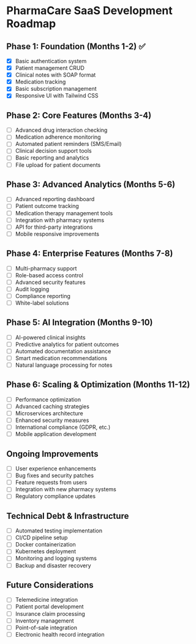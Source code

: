# PharmaCare SaaS Development Roadmap

## Phase 1: Foundation (Months 1-2) ✅

- [x] Basic authentication system
- [x] Patient management CRUD
- [x] Clinical notes with SOAP format
- [x] Medication tracking
- [x] Basic subscription management
- [x] Responsive UI with Tailwind CSS

## Phase 2: Core Features (Months 3-4)

- [ ] Advanced drug interaction checking
- [ ] Medication adherence monitoring
- [ ] Automated patient reminders (SMS/Email)
- [ ] Clinical decision support tools
- [ ] Basic reporting and analytics
- [ ] File upload for patient documents

## Phase 3: Advanced Analytics (Months 5-6)

- [ ] Advanced reporting dashboard
- [ ] Patient outcome tracking
- [ ] Medication therapy management tools
- [ ] Integration with pharmacy systems
- [ ] API for third-party integrations
- [ ] Mobile responsive improvements

## Phase 4: Enterprise Features (Months 7-8)

- [ ] Multi-pharmacy support
- [ ] Role-based access control
- [ ] Advanced security features
- [ ] Audit logging
- [ ] Compliance reporting
- [ ] White-label solutions

## Phase 5: AI Integration (Months 9-10)

- [ ] AI-powered clinical insights
- [ ] Predictive analytics for patient outcomes
- [ ] Automated documentation assistance
- [ ] Smart medication recommendations
- [ ] Natural language processing for notes

## Phase 6: Scaling & Optimization (Months 11-12)

- [ ] Performance optimization
- [ ] Advanced caching strategies
- [ ] Microservices architecture
- [ ] Enhanced security measures
- [ ] International compliance (GDPR, etc.)
- [ ] Mobile application development

## Ongoing Improvements

- [ ] User experience enhancements
- [ ] Bug fixes and security patches
- [ ] Feature requests from users
- [ ] Integration with new pharmacy systems
- [ ] Regulatory compliance updates

## Technical Debt & Infrastructure

- [ ] Automated testing implementation
- [ ] CI/CD pipeline setup
- [ ] Docker containerization
- [ ] Kubernetes deployment
- [ ] Monitoring and logging systems
- [ ] Backup and disaster recovery

## Future Considerations

- [ ] Telemedicine integration
- [ ] Patient portal development
- [ ] Insurance claim processing
- [ ] Inventory management
- [ ] Point-of-sale integration
- [ ] Electronic health record integration
